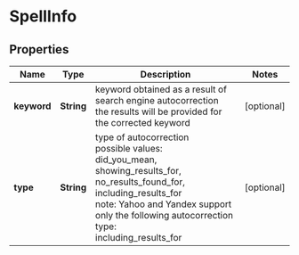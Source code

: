 # SpellInfo


## Properties

| Name | Type | Description | Notes |
|------------ | ------------- | ------------- | -------------|
**keyword** | **String** | keyword obtained as a result of search engine autocorrection<br> the results will be provided for the corrected keyword |[optional]|
**type** | **String** | type of autocorrection<br> possible values:<br> did_you_mean, showing_results_for, no_results_found_for, including_results_for<br> note: Yahoo and Yandex support only the following autocorrection type:<br> including_results_for |[optional]|